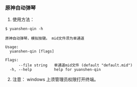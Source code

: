 ### 原神自动弹琴
1. 使用方法：
```shell
$ yuanshen-qin -h

原神自动弹琴，模拟按键。 mid文件须为单通道

Usage:
  yuanshen-qin [flags]

Flags:
      --file string   单通道mid文件 (default "default.mid")
  -h, --help          help for yuanshen-qin

```
2. 注意：
windows 上须管理员权限打开终端。
